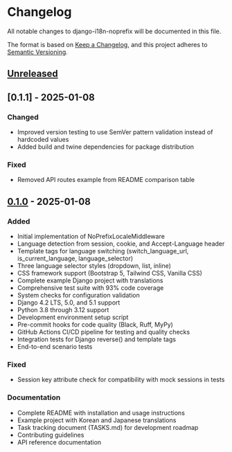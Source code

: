 # Changelog

All notable changes to django-i18n-noprefix will be documented in this file.

The format is based on [Keep a Changelog](https://keepachangelog.com/en/1.0.0/),
and this project adheres to [Semantic Versioning](https://semver.org/spec/v2.0.0.html).

## [Unreleased]

## [0.1.1] - 2025-01-08

### Changed
- Improved version testing to use SemVer pattern validation instead of hardcoded values
- Added build and twine dependencies for package distribution

### Fixed
- Removed API routes example from README comparison table

## [0.1.0] - 2025-01-08

### Added
- Initial implementation of NoPrefixLocaleMiddleware
- Language detection from session, cookie, and Accept-Language header
- Template tags for language switching (switch_language_url, is_current_language, language_selector)
- Three language selector styles (dropdown, list, inline)
- CSS framework support (Bootstrap 5, Tailwind CSS, Vanilla CSS)
- Complete example Django project with translations
- Comprehensive test suite with 93% code coverage
- System checks for configuration validation
- Django 4.2 LTS, 5.0, and 5.1 support
- Python 3.8 through 3.12 support
- Development environment setup script
- Pre-commit hooks for code quality (Black, Ruff, MyPy)
- GitHub Actions CI/CD pipeline for testing and quality checks
- Integration tests for Django reverse() and template tags
- End-to-end scenario tests

### Fixed
- Session key attribute check for compatibility with mock sessions in tests

### Documentation
- Complete README with installation and usage instructions
- Example project with Korean and Japanese translations
- Task tracking document (TASKS.md) for development roadmap
- Contributing guidelines
- API reference documentation

[Unreleased]: https://github.com/jinto/django-i18n-noprefix/compare/v0.1.0...HEAD
[0.1.0]: https://github.com/jinto/django-i18n-noprefix/releases/tag/v0.1.0
